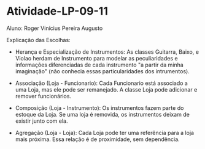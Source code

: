 # Atividade-LP-09-11

Aluno: Roger Vinícius Pereira Augusto

Explicação das Escolhas:

- Herança e Especialização de Instrumentos: As classes Guitarra, Baixo, e Violao herdam de Instrumento para modelar as peculiaridades e informações diferenciadas de cada instrumento "a partir da minha imaginação" (não conhecia essas particularidades dos intrumentos).

- Associação (Loja - Funcionario): Cada Funcionario está associado a uma Loja, mas ele pode ser remanejado. A classe Loja pode adicionar e remover funcionários.

- Composição (Loja - Instrumento): Os instrumentos fazem parte do estoque da Loja. Se uma loja é removida, os instrumentos deixam de existir junto com ela.

- Agregação (Loja - Loja): Cada Loja pode ter uma referência para a loja mais próxima. Essa relação é de proximidade, sem dependência.